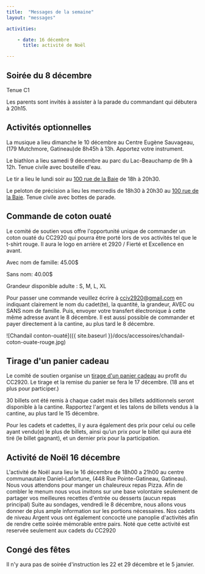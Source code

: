 ```yaml
---
title:  "Messages de la semaine"
layout: "messages"

activities: 

    - date: 16 décembre
      title: activité de Noël

---
```

## Soirée du 8 décembre

Tenue C1

Les parents sont invités à assister à la parade du commandant qui débutera à 20h15.

## Activités optionnelles

La musique a lieu dimanche le 10 décembre au Centre Eugène Sauvageau, (179 Mutchmore, Gatineau)de 8h45h à 13h. Apportez votre instrument.

Le biathlon a lieu samedi 9 décembre au parc du Lac-Beauchamp de 9h à 12h. Tenue civile avec bouteille d'eau.

Le tir a lieu le lundi soir au [100 rue de la Baie](/information/comment-nous-rejoindre/) de 18h à 20h30.

Le peloton de précision a lieu les mercredis de 18h30 à 20h30 au [100 rue de la Baie](/information/comment-nous-rejoindre/). Tenue civile avec bottes de parade.

## Commande de coton ouaté

Le comité de soutien vous offre l'opportunité unique de commander un coton ouaté du CC2920 qui pourra être porté lors de vos activités tel que le t-shirt rouge. Il aura le logo en arrière et 2920 / Fierté et Excellence en avant.

Avec nom de famille: 45.00$

Sans nom: 40.00$

Grandeur disponible adulte : S, M, L, XL

Pour passer une commande veuillez écrire à cciv2920@gmail.com en indiquant clairement le nom du cadet(te), la quantité, la grandeur, AVEC ou SANS nom de famille. Puis, envoyer votre transfert électronique à cette même adresse avant le 8 décembre. Il est aussi possible de commander et payer directement à la cantine,  au plus tard le 8 décembre.

![Chandail conton-ouaté]({{ site.baseurl }}/docs/accessoires/chandail-coton-ouate-rouge.jpg)

## Tirage d'un panier cadeau

Le comité de soutien organise un [tirage d'un panier cadeau](/information/financement/#panier-cadeau-pour-le-temps-des-f%C3%AAtes) au profit du CC2920. Le tirage et la remise du panier se fera le 17 décembre. (18 ans et plus pour participer.)

30 billets ont été remis à chaque cadet mais des billets additionnels seront disponible à la cantine. Rapportez l'argent et les talons de billets vendus à la cantine, au plus tard le 15 décembre.

Pour les cadets et cadettes, il y aura également des prix pour celui ou celle ayant vendu(e) le plus de billets, ainsi qu’un prix pour le billet qui aura été tiré (le billet gagnant), et un dernier prix pour la participation.

## Activité de Noël 16 décembre

L'activité de Noël aura lieu le 16 décembre de 18h00 a 21h00 au centre communautaire Daniel-Lafortune,  (448 Rue Pointe-Gatineau, Gatineau).  Nous vous attendons pour manger un chaleureux repas Pizza. Afin de combler le menum nous vous 
invitons sur une base volontaire seulement de partager vos meilleures recettes d'entrée ou desserts (aucun repas principal) Suite au sondages, vendredi le 8 décembre, nous allons vous donner de plus ample information sur les portions nécessaires.
Nos cadets de niveau Argent vous ont également concocté une panoplie d'activités afin de rendre cette soirée mémorable entre pairs.  Noté que cette activité est reservée seulement aux cadets du CC2920

## Congé des fêtes
Il n'y aura pas de soirée d'instruction les 22 et 29 décembre et le 5 janvier.
